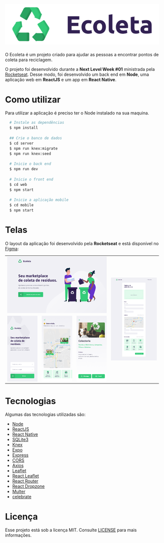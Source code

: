 <h1>
  <img alt="Ecoleta" title="Ecoleta" src="./assets/logo.png" />
</h1>

O Ecoleta é um projeto criado para ajudar as pessoas a encontrar pontos de coleta para reciclagem.

O projeto foi desenvolvido durante a **Next Level Week #01** ministrada pela [Rocketseat](https://rocketseat.com.br/).
Desse modo, foi desenvolvido um back end em **Node**, uma aplicação web em **ReactJS** e um app em **React Native**.

# Como utilizar

Para utilizar a aplicação é preciso ter o Node instalado na sua maquina.

```sh
  # Instale as dependências
  $ npm install

  ## Crie o banco de dados
  $ cd server
  $ npm run knex:migrate
  $ npm run knex:seed

  # Inicie o back end
  $ npm run dev

  # Inicie o front end
  $ cd web
  $ npm start

  # Inicie a aplicação mobile
  $ cd mobile
  $ npm start
```


# Telas

O layout da aplicação foi desenvolvido pela **Rocketseat** e está disponível no [Figma](https://www.figma.com/file/1SxgOMojOB2zYT0Mdk28lB/Ecoleta?node-id=0%3A1): 

<table cellspacing="0" cellpadding="0">
  <tr>
    <td colspan="3"><img alt="Front End Home" src="assets/home.png" /></td>
    <td rowspan="2"><img alt="Front End Cadastro" src="assets/register.png" /></td>
  </tr>
  <tr>
    <td><img alt="Mobile Início" src="assets/mobile-start.png" /></td>
    <td><img alt="Mobile Home" src="assets/mobile-home.png" /></td>
    <td><img alt="Mbile Detalhes" src="assets/mobile-details.png" /></td>
  </tr>
</table>

# Tecnologias

Algumas das tecnologias utilizadas são:

- [Node](https://nodejs.org/en/)
- [ReactJS](https://reactjs.org/)
- [React Native](https://reactnative.dev/)
- [SQLite3](https://sqlite.org/index.html)
- [Knex](http://knexjs.org/)
- [Expo](https://expo.io/)
- [Express](https://github.com/expressjs/express)
- [CORS](https://github.com/expressjs/cors)
- [Axios](https://github.com/axios/axios)
- [Leaflet](https://leafletjs.com/)
- [React Leaflet](https://react-leaflet.js.org/)
- [React Router](https://reacttraining.com/react-router/)
- [React Dropzone](https://react-dropzone.js.org/)
- [Multer](https://github.com/expressjs/multer)
- [celebrate](https://github.com/arb/celebrate)


# Licença

Esse projeto está sob a licença MIT. Consulte [LICENSE](LICENSE) para mais informações.
